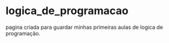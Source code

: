 # logica_de_programacao
pagina criada para guardar minhas primeiras aulas de logica de programação.
